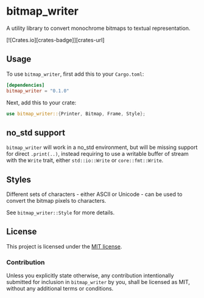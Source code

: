# bitmap_writer

A utility library to convert monochrome bitmaps to textual representation.

[![Crates.io][crates-badge]][crates-url]

## Usage

To use `bitmap_writer`, first add this to your `Cargo.toml`:

```toml
[dependencies]
bitmap_writer = "0.1.0"
```

Next, add this to your crate:

```rust
use bitmap_writer::{Printer, Bitmap, Frame, Style};
```

## no_std support

`bitmap_writer` will work in a no_std environment, but will be missing support for direct `.print(..)`,
instead requiring to use a writable buffer of stream with the `Write` trait, either `std::io::Write` or `core::fmt::Write`.

## Styles

Different sets of characters - either ASCII or Unicode - can be used to convert the bitmap pixels to characters.

See `bitmap_writer::Style` for more details.

## License

This project is licensed under the [MIT license](LICENSE).

### Contribution

Unless you explicitly state otherwise, any contribution intentionally submitted
for inclusion in `bitmap_writer` by you, shall be licensed as MIT, without any additional
terms or conditions.
